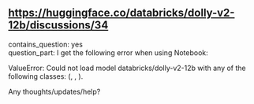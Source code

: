 ## https://huggingface.co/databricks/dolly-v2-12b/discussions/34

contains_question: yes  
question_part: I get the following error when using Notebook:

ValueError: Could not load model databricks/dolly-v2-12b with any of the following classes: (, , ).

Any thoughts/updates/help?